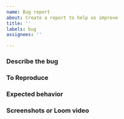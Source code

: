 ```yaml
---
name: Bug report
about: Create a report to help us improve
title: ''
labels: bug
assignees: ''

---
```


### Describe the bug

<!-- A clear and concise description of what the bug is. -->

### To Reproduce
<!--
Steps to reproduce the behavior:
1. Go to '...'
2. Click on '....'
3. Scroll down to '....'
4. See error
-->

### Expected behavior
<!-- A clear and concise description of what you expected to happen. -->

### Screenshots or Loom video
<!-- If applicable, add screenshots or a Loom video to help explain your problem. -->
